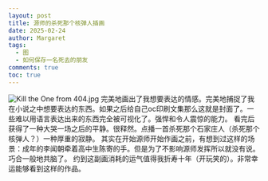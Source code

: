```yaml
---
layout: post
title: 源师的杀死那个核弹人插画
date: 2025-02-24
author: Margaret
tags:
  - 图
  - 如何保存一名死去的朋友
comments: true
toc: true
---
```




![Kill the One from 404.jpg](https://s2.loli.net/2025/03/03/QjNtSuPeDvGaCb9.jpg)
完美地画出了我想要表达的情感。完美地捕捉了我在小说之中想要表达的东西。如果之后给自己oc印刷文集那么这就是封面了。一些难以用语言表达出来的东西完全被可视化了。强悍和令人震惊的能力。
看完后获得了一种大哭一场之后的平静。很释然。点播一首杀死那个石家庄人（杀死那个核弹人？）一种厚重的寂静。
其实在开始源师开始作画之前，有想到过这样的场景：成年的李闻朝牵着高中生陈寄的手。但是为了不影响源师发挥所以就没有说。巧合一般地共脑了。
约到这副画消耗的运气值得我折寿十年（开玩笑的）。非常幸运能够看到这样的作品。
